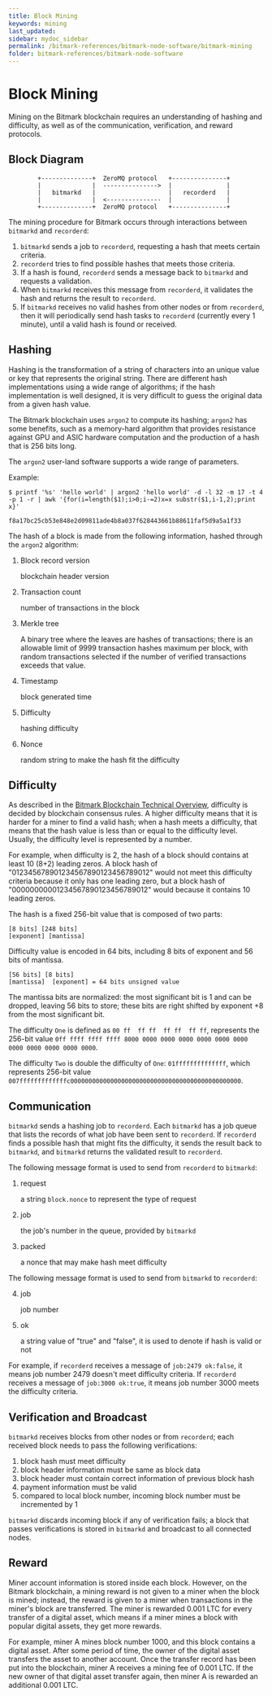 ```yaml
---
title: Block Mining
keywords: mining
last_updated: 
sidebar: mydoc_sidebar
permalink: /bitmark-references/bitmark-node-software/bitmark-mining
folder: bitmark-references/bitmark-node-software
---
```


# Block Mining

Mining on the Bitmark blockchain requires an understanding of hashing and difficulty, as well as of the communication, verification, and reward protocols.

## Block Diagram

            +--------------+  ZeroMQ protocol   +---------------+
            |              |  --------------->  |               |
            |   bitmarkd   |                    |   recorderd   |
            |              |  <---------------  |               |
            +--------------+  ZeroMQ protocol   +---------------+

The mining procedure for Bitmark occurs through interactions between `bitmarkd` and `recorderd`: 
1. `bitmarkd` sends a job to `recorderd`, requesting a hash that meets certain criteria.
2. `recorderd` tries to find possible hashes that meets those criteria.
3. If a hash is found, `recorderd` sends a message back to `bitmarkd` and requests a validation.
4. When `bitmarkd` receives this message from `recorderd`, it validates the hash and returns the result to `recorderd`.
5. If `bitmarkd` receives no valid hashes from other nodes or from `recorderd`, then it will periodically send hash tasks to `recorderd` (currently every 1 minute), until a valid hash is found or received.

## Hashing

Hashing is the transformation of a string of characters into an unique value or key that represents the original string. There are different hash implementations using a wide range of algorithms; if the hash implementation is well designed, it is very difficult to guess the original data from a given hash value.

The Bitmark blockchain uses `argon2` to compute its hashing; `argon2` has some benefits, such as a memory-hard algorithm that provides resistance against GPU and ASIC hardware computation and the production of a hash that is 256 bits long.

The `argon2` user-land software supports a wide range of parameters. 

Example:
```shell
$ printf '%s' 'hello world' | argon2 'hello world' -d -l 32 -m 17 -t 4 -p 1 -r | awk '{for(i=length($1);i>0;i-=2)x=x substr($1,i-1,2);print x}'

f8a17bc25cb53e848e2d09811ade4b8a037f628443661b88611faf5d9a5a1f33
```

The hash of a block is made from the following information, hashed through the `argon2` algorithm:

1. Block record version

    blockchain header version

2. Transaction count

    number of transactions in the block

3. Merkle tree

    A binary tree where the leaves are hashes of transactions; there is an allowable limit of 9999 transaction hashes maximum per block, with random transactions selected if the number of verified transactions exceeds that value.

4. Timestamp

    block generated time

5. Difficulty

    hashing difficulty

6. Nonce

    random string to make the hash fit the difficulty

## Difficulty

As described in the [Bitmark Blockchain Technical Overview](bitmark-blockchain-overview.md#block-hashing-argon2-difficulty-proof-of-work-), difficulty is decided by blockchain consensus rules. A higher difficulty means that it is harder for a miner to find a valid hash; when a hash meets a difficulty, that means that the hash value is less than or equal to the difficulty level. Usually, the difficulty level is represented by a number.

For example, when difficulty is 2, the hash of a block should contains at least 10 (8+2) leading zeros. A block hash of "012345678901234567890123456789012" would not meet this difficulty criteria because it only has one leading zero, but a block hash of "00000000001234567890123456789012" would because it contains 10 leading zeros.

The hash is a fixed 256-bit value that is composed of two parts:

    [8 bits] [248 bits]
    [exponent] [mantissa]

Difficulty value is encoded in 64 bits, including 8 bits of exponent and 56 bits of mantissa.

    [56 bits] [8 bits]
    [mantissa]  [exponent] = 64 bits unsigned value

The mantissa bits are normalized: the most significant bit is 1 and can be dropped, leaving 56 bits to store; these bits are right shifted by exponent +8 from the most significant bit.

The difficulty `One` is defined as `00 ff  ff ff  ff ff  ff ff`, represents the 256-bit value `0ff ffff ffff ffff 8000 0000 0000 0000 0000 0000 0000 0000 0000 0000 0000 0000`.

The difficulty `Two` is  double the difficulty of `One`: `01ffffffffffffff`, which represents 256-bit value `007fffffffffffffc00000000000000000000000000000000000000000000000`.

## Communication

`bitmarkd` sends a hashing job to `recorderd`. Each `bitmarkd` has a job queue that lists the records of what job have been sent to `recorderd`. If `recorderd` finds a possible hash that might fits the difficulty, it sends the result back to `bitmarkd`, and `bitmarkd` returns the validated result  to `recorderd`.

The following message format is used to send from `recorderd` to `bitmarkd`:

1. request

    a string `block.nonce` to represent the type of request

2. job

   the job's number in the queue, provided by `bitmarkd`

3. packed

    a nonce that may make hash meet difficulty

The following message format is used to send from  `bitmarkd` to `recorderd`:

4. job

    job number

5. ok

    a string value of "true" and "false", it is used to denote if hash is valid or not

For example, if `recorderd` receives a message of `job:2479 ok:false`, it means job number 2479 doesn't meet difficulty criteria. If `recorderd` receives a message of `job:3000 ok:true`, it means job number 3000 meets the difficulty criteria.

## Verification and Broadcast

`bitmarkd` receives blocks from other nodes or from `recorderd`; each received block needs to pass the following verifications:

1. block hash must meet difficulty
2. block header information must be same as block data
3. block header must contain correct information of previous block hash
4. payment information must be valid
5. compared to local block number, incoming block number must be incremented by 1

`bitmarkd` discards incoming block if any of verification fails; a block that passes verifications is stored in `bitmarkd` and broadcast to all connected nodes.

## Reward

Miner account information is stored inside each block. However, on the Bitmark blockchain, a mining reward is not given to a miner when the block is mined; instead, the reward is given to a miner when transactions in the miner's block are transferred. The miner is rewarded 0.001 LTC for every transfer of a digital asset, which means if a miner mines a block with popular digital assets, they get more rewards.

For example, miner A mines block number 1000, and this block contains a digital asset. After some period of time, the owner of the digital asset transfers the asset to another account. Once the transfer record has been put into the blockchain, miner A receives a mining fee of 0.001 LTC. If the new owner of that digital asset transfer again, then miner A is rewarded an additional 0.001 LTC.
